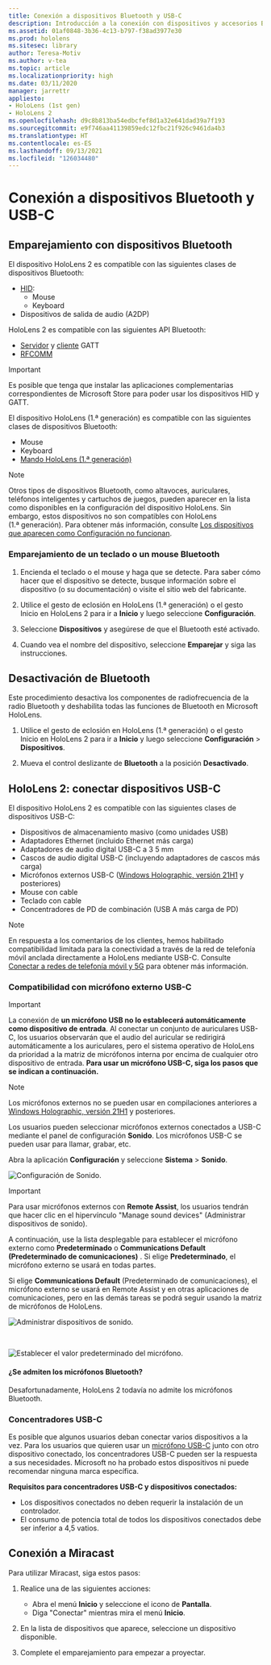 ```yaml
---
title: Conexión a dispositivos Bluetooth y USB-C
description: Introducción a la conexión con dispositivos y accesorios Bluetooth y USB-C desde dispositivos HoloLens de realidad mixta.
ms.assetid: 01af0848-3b36-4c13-b797-f38ad3977e30
ms.prod: hololens
ms.sitesec: library
author: Teresa-Motiv
ms.author: v-tea
ms.topic: article
ms.localizationpriority: high
ms.date: 03/11/2020
manager: jarrettr
appliesto:
- HoloLens (1st gen)
- HoloLens 2
ms.openlocfilehash: d9c8b813ba54edbcfef8d1a32e641dad39a7f193
ms.sourcegitcommit: e9f746aa41139859edc12fbc21f926c9461da4b3
ms.translationtype: HT
ms.contentlocale: es-ES
ms.lasthandoff: 09/13/2021
ms.locfileid: "126034480"
---
```

# <a name="connect-to-bluetooth-and-usb-c-devices"></a>Conexión a dispositivos Bluetooth y USB-C

## <a name="pair-bluetooth-devices"></a>Emparejamiento con dispositivos Bluetooth

El dispositivo HoloLens 2 es compatible con las siguientes clases de dispositivos Bluetooth:

- [HID](/windows-hardware/drivers/hid/):
    - Mouse
    - Keyboard
- Dispositivos de salida de audio (A2DP)

HoloLens 2 es compatible con las siguientes API Bluetooth:
- [Servidor](/windows/uwp/devices-sensors/gatt-server) y [cliente](/windows/uwp/devices-sensors/gatt-client) GATT
- [RFCOMM](/windows/uwp/devices-sensors/send-or-receive-files-with-rfcomm)
>[!IMPORTANT]
> Es posible que tenga que instalar las aplicaciones complementarias correspondientes de Microsoft Store para poder usar los dispositivos HID y GATT.

El dispositivo HoloLens (1.ª generación) es compatible con las siguientes clases de dispositivos Bluetooth:

- Mouse
- Keyboard
- [Mando HoloLens (1.ª generación)](hololens1-clicker.md)

> [!NOTE]
> Otros tipos de dispositivos Bluetooth, como altavoces, auriculares, teléfonos inteligentes y cartuchos de juegos, pueden aparecer en la lista como disponibles en la configuración del dispositivo HoloLens. Sin embargo, estos dispositivos no son compatibles con HoloLens (1.ª generación). Para obtener más información, consulte [Los dispositivos que aparecen como Configuración no funcionan](hololens-troubleshooting.md#devices-listed-as-available-in-settings-dont-work).

### <a name="pair-a-bluetooth-keyboard-or-mouse"></a>Emparejamiento de un teclado o un mouse Bluetooth

1. Encienda el teclado o el mouse y haga que se detecte. Para saber cómo hacer que el dispositivo se detecte, busque información sobre el dispositivo (o su documentación) o visite el sitio web del fabricante.

1. Utilice el gesto de eclosión en HoloLens (1.ª generación) o el gesto Inicio en HoloLens 2 para ir a **Inicio** y luego seleccione **Configuración**.

1. Seleccione **Dispositivos** y asegúrese de que el Bluetooth esté activado.  

1. Cuando vea el nombre del dispositivo, seleccione **Emparejar** y siga las instrucciones.

## <a name="disable-bluetooth"></a>Desactivación de Bluetooth

Este procedimiento desactiva los componentes de radiofrecuencia de la radio Bluetooth y deshabilita todas las funciones de Bluetooth en Microsoft HoloLens.

1. Utilice el gesto de eclosión en HoloLens (1.ª generación) o el gesto Inicio en HoloLens 2 para ir a **Inicio** y luego seleccione **Configuración** > **Dispositivos**.

1. Mueva el control deslizante de **Bluetooth** a la posición **Desactivado**.

## <a name="hololens-2-connect-usb-c-devices"></a>HoloLens 2: conectar dispositivos USB-C

El dispositivo HoloLens 2 es compatible con las siguientes clases de dispositivos USB-C:

- Dispositivos de almacenamiento masivo (como unidades USB)
- Adaptadores Ethernet (incluido Ethernet más carga)
- Adaptadores de audio digital USB-C a 3 5 mm
- Cascos de audio digital USB-C (incluyendo adaptadores de cascos más carga)
- Micrófonos externos USB-C ([Windows Holographic, versión 21H1](hololens-release-notes.md#windows-holographic-version-21h1) y posteriores)
- Mouse con cable
- Teclado con cable
- Concentradores de PD de combinación (USB A más carga de PD)


> [!NOTE]
> En respuesta a los comentarios de los clientes, hemos habilitado compatibilidad limitada para la conectividad a través de la red de telefonía móvil anclada directamente a HoloLens mediante USB-C. Consulte [Conectar a redes de telefonía móvil y 5G](hololens-cellular.md) para obtener más información.

### <a name="usb-c-external-microphone-support"></a>Compatibilidad con micrófono externo USB-C

> [!IMPORTANT]
> La conexión de **un micrófono USB no lo establecerá automáticamente como dispositivo de entrada**. Al conectar un conjunto de auriculares USB-C, los usuarios observarán que el audio del auricular se redirigirá automáticamente a los auriculares, pero el sistema operativo de HoloLens da prioridad a la matriz de micrófonos interna por encima de cualquier otro dispositivo de entrada. **Para usar un micrófono USB-C, siga los pasos que se indican a continuación.**

> [!NOTE]
> Los micrófonos externos no se pueden usar en compilaciones anteriores a [Windows Holographic, versión 21H1](hololens-release-notes.md#windows-holographic-version-21h1) y posteriores. 

Los usuarios pueden seleccionar micrófonos externos conectados a USB-C mediante el panel de configuración **Sonido**. Los micrófonos USB-C se pueden usar para llamar, grabar, etc.

Abra la aplicación **Configuración** y seleccione **Sistema** > **Sonido**.

![Configuración de Sonido.](images/usbc-mic-1.jpg)

> [!IMPORTANT]
> Para usar micrófonos externos con **Remote Assist**, los usuarios tendrán que hacer clic en el hipervínculo "Manage sound devices" (Administrar dispositivos de sonido).
>
> A continuación, use la lista desplegable para establecer el micrófono externo como **Predeterminado** o **Communications Default (Predeterminado de comunicaciones)** . Si elige **Predeterminado**, el micrófono externo se usará en todas partes.
>
> Si elige **Communications Default** (Predeterminado de comunicaciones), el micrófono externo se usará en Remote Assist y en otras aplicaciones de comunicaciones, pero en las demás tareas se podrá seguir usando la matriz de micrófonos de HoloLens.

![Administrar dispositivos de sonido.](images/usbc-mic-2.png)

<br>

![Establecer el valor predeterminado del micrófono.](images/usbc-mic-3.jpg)

#### <a name="what-about-bluetooth-microphone-support"></a>¿Se admiten los micrófonos Bluetooth?

Desafortunadamente, HoloLens 2 todavía no admite los micrófonos Bluetooth.

### <a name="usb-c-hubs"></a>Concentradores USB-C

Es posible que algunos usuarios deban conectar varios dispositivos a la vez. Para los usuarios que quieren usar un [micrófono USB-C](#usb-c-external-microphone-support) junto con otro dispositivo conectado, los concentradores USB-C pueden ser la respuesta a sus necesidades. Microsoft no ha probado estos dispositivos ni puede recomendar ninguna marca específica.

**Requisitos para concentradores USB-C y dispositivos conectados:**

- Los dispositivos conectados no deben requerir la instalación de un controlador.
- El consumo de potencia total de todos los dispositivos conectados debe ser inferior a 4,5 vatios.

## <a name="connect-to-miracast"></a>Conexión a Miracast

Para utilizar Miracast, siga estos pasos:

1. Realice una de las siguientes acciones:  

   - Abra el menú **Inicio** y seleccione el icono de **Pantalla**.
   - Diga "Conectar" mientras mira el menú **Inicio**.  

1. En la lista de dispositivos que aparece, seleccione un dispositivo disponible.

1. Complete el emparejamiento para empezar a proyectar.
